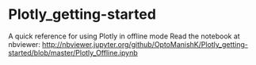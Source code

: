 # Plotly_getting-started
A quick reference for using Plotly in offline mode
Read the notebook at nbviewer: http://nbviewer.jupyter.org/github/OptoManishK/Plotly_getting-started/blob/master/Plotly_Offline.ipynb
